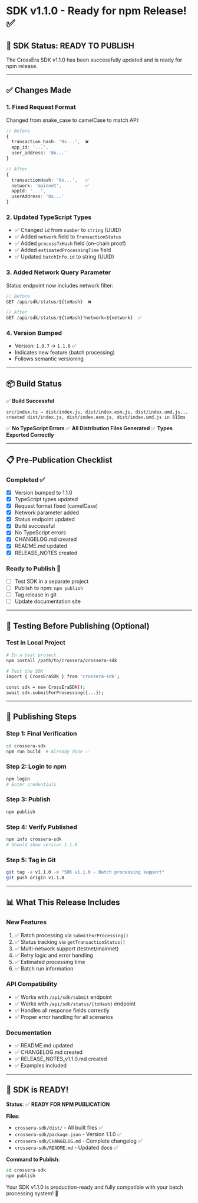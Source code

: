 # SDK v1.1.0 - Ready for npm Release! ✅

## 🎯 SDK Status: READY TO PUBLISH

The CrossEra SDK v1.1.0 has been successfully updated and is ready for npm release.

---

## ✅ Changes Made

### **1. Fixed Request Format** 
Changed from snake_case to camelCase to match API:

```typescript
// Before
{
  transaction_hash: '0x...',  ❌
  app_id: '...',
  user_address: '0x...'
}

// After
{
  transactionHash: '0x...',   ✅
  network: 'mainnet',         ✅
  appId: '...',
  userAddress: '0x...'
}
```

### **2. Updated TypeScript Types**

- ✅ Changed `id` from `number` to `string` (UUID)
- ✅ Added `network` field to `TransactionStatus`
- ✅ Added `processTxHash` field (on-chain proof)
- ✅ Added `estimatedProcessingTime` field
- ✅ Updated `batchInfo.id` to string (UUID)

### **3. Added Network Query Parameter**

Status endpoint now includes network filter:
```typescript
// Before
GET /api/sdk/status/${txHash}  ❌

// After  
GET /api/sdk/status/${txHash}?network=${network}  ✅
```

### **4. Version Bumped**

- Version: `1.0.7` → `1.1.0` ✅
- Indicates new feature (batch processing)
- Follows semantic versioning

---

## 📦 Build Status

✅ **Build Successful**
```
src/index.ts → dist/index.js, dist/index.esm.js, dist/index.umd.js...
created dist/index.js, dist/index.esm.js, dist/index.umd.js in 815ms
```

✅ **No TypeScript Errors**
✅ **All Distribution Files Generated**
✅ **Types Exported Correctly**

---

## 📋 Pre-Publication Checklist

### **Completed** ✅

- [x] Version bumped to 1.1.0
- [x] TypeScript types updated
- [x] Request format fixed (camelCase)
- [x] Network parameter added
- [x] Status endpoint updated
- [x] Build successful
- [x] No TypeScript errors
- [x] CHANGELOG.md created
- [x] README.md updated
- [x] RELEASE_NOTES created

### **Ready to Publish** 🚀

- [ ] Test SDK in a separate project
- [ ] Publish to npm: `npm publish`
- [ ] Tag release in git
- [ ] Update documentation site

---

## 🧪 Testing Before Publishing (Optional)

### **Test in Local Project**

```bash
# In a test project
npm install /path/to/crossera/crossera-sdk

# Test the SDK
import { CrossEraSDK } from 'crossera-sdk';

const sdk = new CrossEraSDK();
await sdk.submitForProcessing({...});
```

---

## 📝 Publishing Steps

### **Step 1: Final Verification**

```bash
cd crossera-sdk
npm run build  # Already done ✅
```

### **Step 2: Login to npm**

```bash
npm login
# Enter credentials
```

### **Step 3: Publish**

```bash
npm publish
```

### **Step 4: Verify Published**

```bash
npm info crossera-sdk
# Should show version 1.1.0
```

### **Step 5: Tag in Git**

```bash
git tag -a v1.1.0 -m "SDK v1.1.0 - Batch processing support"
git push origin v1.1.0
```

---

## 📊 What This Release Includes

### **New Features**
1. ✅ Batch processing via `submitForProcessing()`
2. ✅ Status tracking via `getTransactionStatus()`
3. ✅ Multi-network support (testnet/mainnet)
4. ✅ Retry logic and error handling
5. ✅ Estimated processing time
6. ✅ Batch run information

### **API Compatibility**
- ✅ Works with `/api/sdk/submit` endpoint
- ✅ Works with `/api/sdk/status/[txHash]` endpoint
- ✅ Handles all response fields correctly
- ✅ Proper error handling for all scenarios

### **Documentation**
- ✅ README.md updated
- ✅ CHANGELOG.md created
- ✅ RELEASE_NOTES_v1.1.0.md created
- ✅ Examples included

---

## 🎯 SDK is READY!

**Status**: ✅ **READY FOR NPM PUBLICATION**

**Files**:
- `crossera-sdk/dist/` - All built files ✅
- `crossera-sdk/package.json` - Version 1.1.0 ✅
- `crossera-sdk/CHANGELOG.md` - Complete changelog ✅
- `crossera-sdk/README.md` - Updated docs ✅

**Command to Publish**:
```bash
cd crossera-sdk
npm publish
```

Your SDK v1.1.0 is production-ready and fully compatible with your batch processing system! 🚀

